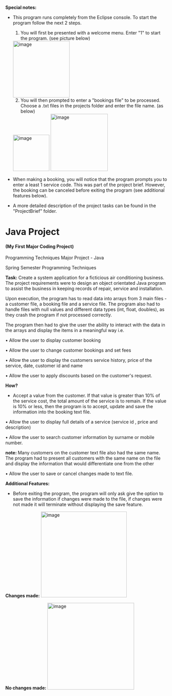 <strong>Special notes:</strong>

- This program runs completely from the Eclipse console. To start the program follow the next 2 steps.
  
  1) You will first be presented with a welcome menu. Enter "1" to start the program. (see picture below)
  
  <img width="176" alt="image" src="https://user-images.githubusercontent.com/103421610/201460154-578fdce4-118c-4737-a448-48a21aeef90b.png">
  
  2) You will then prompted to enter a "bookings file" to be processed. Choose a .txt files in the projects folder and enter the file name. (as below)
  
  <img width="113" alt="image" src="https://user-images.githubusercontent.com/103421610/201460356-a8f6ef3b-622a-4d95-b8b7-599f1203df50.png">
  
  <img width="178" alt="image" src="https://user-images.githubusercontent.com/103421610/201460423-035506c2-6c5a-4f27-995c-fa6ce871a5eb.png">

- When making a booking, you will notice that the program prompts you to enter a least 1 service code. This was part of the project brief. However, the booking can be canceled before exiting the program (see additional features below).

- A more detailed description of the project tasks can be found in the "ProjectBrief" folder. 

# Java Project 
<h4>(My First Major Coding Project)</h4>
Programming Techniques Major Project - Java

Spring Semester
Programming Techniques 

<strong>Task: </strong>Create a system application for a ficticious air conditioning business.
The project requirements were to design an object
orientated Java program to
assist the business in keeping records of repair, service and
installation.

Upon execution, the program has to read data into arrays from 3 main files - a
customer file, a booking file and a service file. The program also had to handle
files with null values and different data types (int, float, doubles), as they crash the program if not processed correctly.

The program then had to give the user the ability to interact with the data in
the arrays and display the items in a meaningful way i.e.

• Allow the user to display customer booking

• Allow the user to change customer bookings and set fees

• Allow the user to display the customers service history, price of the service,
date, customer id and name

• Allow the user to apply discounts based on the customer's request. 
   
   <strong>How?</strong>
   
  - Accept a value from the customer. If that value is
greater than 10% of the service cost, the total amount of the service is to
remain. If the value is 10% or less, then the program is to accept, update and save the information 
into the booking text file.

• Allow the user to display full details of a service (service id , price and
description)

• Allow the user to search customer information by surname or mobile
number. 

<strong>note: </strong>Many customers on the customer text file also had the same name.
The program had to present all customers with the same
name on the file and display the information that would differentiate one
from the other

• Allow the user to save or cancel changes made to text file.
 
<strong>Additional Features:</strong>

- Before exiting the program, the program will only ask give the option to save the information if changes were made to the file, if changes were not made it will terminate without displaying the save feature.

<strong>Changes made:</strong>
<img width="267" alt="image" src="https://user-images.githubusercontent.com/103421610/201495875-8036f685-2761-4fe9-ac74-38ebf720d409.png">

<strong>No changes made:</strong>
<img width="270" alt="image" src="https://user-images.githubusercontent.com/103421610/201495916-f9195cc0-7965-47f4-ae71-f76c19eb038f.png">



